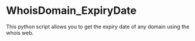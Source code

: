# WhoisDomain_ExpiryDate
This python script allows you to get the expiry date of any domain using the whois web.
